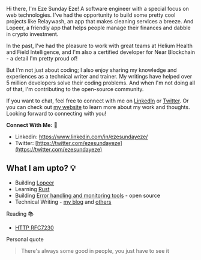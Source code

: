 Hi there, 
I'm Eze Sunday Eze! A software engineer with a special focus on web technologies. I've had the opportunity to build some pretty cool projects like Relaywash, an app that makes cleaning services a breeze. And Lopeer, a friendly app that helps people manage their finances and dabble in crypto investment. 

In the past, I've had the pleasure to work with great teams at Helium Health and Field Intelligence, and I'm also a certified developer for Near Blockchain - a detail I'm pretty proud of! 

But I'm not just about coding; I also enjoy sharing my knowledge and experiences as a technical writer and trainer. My writings have helped over 5 million developers solve their coding problems. And when I'm not doing all of that, I'm contributing to the open-source community. 

If you want to chat, feel free to connect with me on [LinkedIn](https://www.linkedin.com/in/ezesundayeze/) or [Twitter](https://twitter.com/ezesundayeze). Or you can check out [my website](https://ezesunday.com) to learn more about my work and thoughts. Looking forward to connecting with you!

**Connect With Me:** 🍒

- Linkedin: https://www.linkedin.com/in/ezesundayeze/
- Twitter: [https://twitter.com/ezesundayeze](https://twitter.com/ezesundayeze)

## What I am upto? 💡
* Building [Lopeer](lopeer.com)
* Learning [Rust](https://ezesunday.com/blog/use-rust-in-a-node-js-project/)
* Building [Error handling and monitoring tools](https://github.com/ezesundayeze/olamma) - open source
* Technical Writing - [my blog](https://ezesunday.com/blog) and [others](https://ezesunday.com/published)

Reading 📚
- [HTTP RFC7230](https://datatracker.ietf.org/doc/html/rfc7230)

Personal quote
> There's always some good in people, you just have to see it


